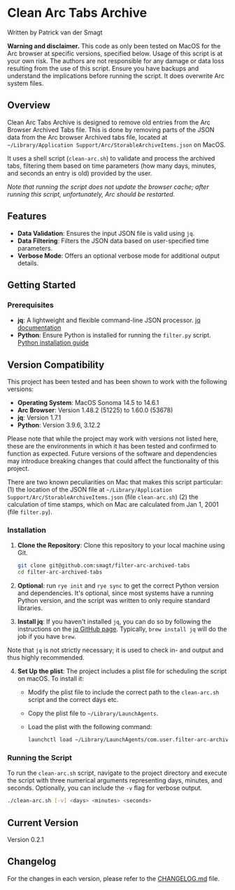 # Clean Arc Tabs Archive

Written by Patrick van der Smagt

**Warning and disclaimer.**
This code as only been tested on MacOS for the Arc browser at specific versions, specified below.
Usage of this script is at your own risk. The authors are not responsible for any damage or data loss resulting from the use of this script. Ensure you have backups and understand the implications before running the script.  It does overwrite Arc system files.

## Overview

Clean Arc Tabs Archive is designed to remove old entries from the Arc Browser Archived Tabs file.  This is done by removing parts of the JSON data from the Arc browser Archived tabs file, located at `~/Library/Application Support/Arc/StorableArchiveItems.json` on MacOS.

It uses a shell script (`clean-arc.sh`) to validate and process the archived tabs, filtering them based on time parameters (how many days, minutes, and seconds an entry is old) provided by the user. 

_Note that running the script does not update the browser cache; after running this script, unfortunately, Arc should be restarted._

## Features

- **Data Validation**: Ensures the input JSON file is valid using `jq`.
- **Data Filtering**: Filters the JSON data based on user-specified time parameters.
- **Verbose Mode**: Offers an optional verbose mode for additional output details.

## Getting Started

### Prerequisites

- **jq**: A lightweight and flexible command-line JSON processor. [jq documentation](https://stedolan.github.io/jq/)
- **Python**: Ensure Python is installed for running the `filter.py` script. [Python installation guide](https://www.python.org/downloads/)

## Version Compatibility

This project has been tested and has been shown to work with the following versions:

- **Operating System**: MacOS Sonoma 14.5 to 14.6.1
- **Arc Browser**: Version 1.48.2 (51225) to 1.60.0 (53678)
- **jq**: Version 1.7.1
- **Python**: Version 3.9.6, 3.12.2

Please note that while the project may work with versions not listed here, these are the environments in which it has been tested and confirmed to function as expected. Future versions of the software and dependencies may introduce breaking changes that could affect the functionality of this project.

There are two known peculiarities on Mac that makes this script particular: (1) the location of the JSON file at `~/Library/Application Support/Arc/StorableArchiveItems.json` (file `clean-arc.sh`) (2) the calculation of time stamps, which on Mac are calculated from Jan 1, 2001 (file `filter.py`).

### Installation

1. **Clone the Repository**: Clone this repository to your local machine using Git.

    ```bash
    git clone git@github.com:smagt/filter-arc-archived-tabs
    cd filter-arc-archived-tabs
    ```

2. **Optional**: run `rye init` and `rye sync` to get the correct Python version and dependencies.  It's optional, since most systems have a running Python version, and the script was written to only require standard libraries.

3. **Install jq**: If you haven't installed `jq`, you can do so by following the instructions on the [jq GitHub page](https://github.com/stedolan/jq).  Typically, `brew install jq` will do the job if you have `brew`.

Note that `jq` is not strictly necessary; it is used to check in- and output and thus highly recommended.

4. **Set Up the plist**: The project includes a plist file for scheduling the script on macOS. To install it:

    - Modify the plist file to include the correct path to the `clean-arc.sh` script and the correct days etc.
    - Copy the plist file to `~/Library/LaunchAgents`.
    - Load the plist with the following command:

        ```bash
        launchctl load ~/Library/LaunchAgents/com.user.filter-arc-archived-tabs.plist
        ```

### Running the Script

To run the `clean-arc.sh` script, navigate to the project directory and execute the script with three numerical arguments representing days, minutes, and seconds. Optionally, you can include the `-v` flag for verbose output.

```bash
./clean-arc.sh [-v] <days> <minutes> <seconds>
```

## Current Version

Version 0.2.1

## Changelog

For the changes in each version, please refer to the [CHANGELOG.md](CHANGELOG.md) file.
